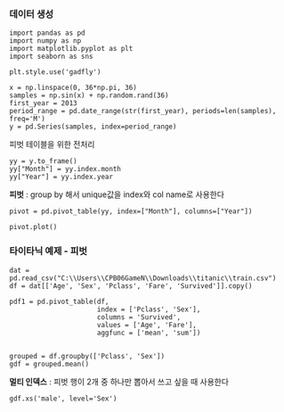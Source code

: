 ### 데이터 생성
```
import pandas as pd
import numpy as np
import matplotlib.pyplot as plt
import seaborn as sns

plt.style.use('gadfly')
```
```Sage
x = np.linspace(0, 36*np.pi, 36)
samples = np.sin(x) + np.random.rand(36)
first_year = 2013
period_range = pd.date_range(str(first_year), periods=len(samples), freq='M')
y = pd.Series(samples, index=period_range)
```

피벗 테이블을 위한 전처리
```sage
yy = y.to_frame()
yy["Month"] = yy.index.month
yy["Year"] = yy.index.year
```

**피벗** : group by 해서 unique값을 index와 col name로 사용한다
```sage
pivot = pd.pivot_table(yy, index=["Month"], columns=["Year"])

pivot.plot()
```

### 타이타닉 예제 - 피벗
```sage
dat = pd.read_csv("C:\\Users\\CPB06GameN\\Downloads\\titanic\\train.csv")
df = dat[['Age', 'Sex', 'Pclass', 'Fare', 'Survived']].copy()

pdf1 = pd.pivot_table(df,
                      index = ['Pclass', 'Sex'],
                      columns = 'Survived',
                      values = ['Age', 'Fare'],
                      aggfunc = ['mean', 'sum'])


grouped = df.groupby(['Pclass', 'Sex'])
gdf = grouped.mean()
```
**멀티 인덱스** : 피벗 행이 2개 중 하나만 뽑아서 쓰고 싶을 때 사용한다
```sage
gdf.xs('male', level='Sex')
```

